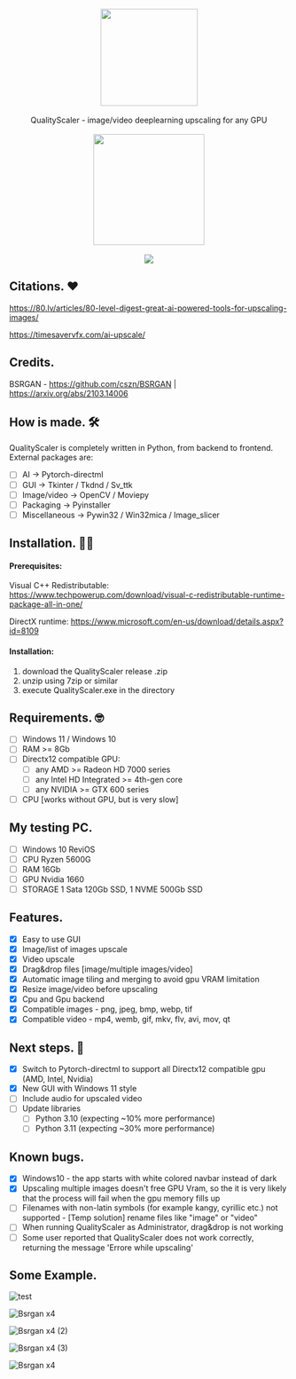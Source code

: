 
<div align="center">
    <br>
    <img src="https://github.com/Djdefrag/QualityScaler/blob/main/logo.png" width="175"> </a> 
    <br><br> QualityScaler - image/video deeplearning upscaling for any GPU <br><br>
    <a href="https://github.com/Djdefrag/QualityScaler/releases">
         <img src="https://user-images.githubusercontent.com/86362423/162710522-c40c4f39-a6b9-48bc-84bc-1c6b78319f01.png" width="200">
    </a>
</div>
<br>
<div align="center">
    <img src="https://user-images.githubusercontent.com/32263112/196660740-7d6468a7-045f-4d5d-9803-54dad8224988.PNG"> </a> 
</div>


## Citations. ❤

https://80.lv/articles/80-level-digest-great-ai-powered-tools-for-upscaling-images/

https://timesavervfx.com/ai-upscale/

## Credits.

BSRGAN - https://github.com/cszn/BSRGAN | https://arxiv.org/abs/2103.14006

## How is made. 🛠

QualityScaler is completely written in Python, from backend to frontend. External packages are:
- [ ] AI  -> Pytorch-directml
- [ ] GUI -> Tkinter / Tkdnd / Sv_ttk
- [ ] Image/video -> OpenCV / Moviepy
- [ ] Packaging   -> Pyinstaller
- [ ] Miscellaneous -> Pywin32 / Win32mica / Image_slicer

## Installation. 👨‍💻
#### Prerequisites: 
 Visual C++ Redistributable: https://www.techpowerup.com/download/visual-c-redistributable-runtime-package-all-in-one/
 
 DirectX runtime: https://www.microsoft.com/en-us/download/details.aspx?id=8109
#### Installation:
 1. download the QualityScaler release .zip
 2. unzip using 7zip or similar
 3. execute QualityScaler.exe in the directory

## Requirements. 🤓
- [ ] Windows 11 / Windows 10
- [ ] RAM >= 8Gb
- [ ] Directx12 compatible GPU:
    - [ ] any AMD >= Radeon HD 7000 series
    - [ ] any Intel HD Integrated >= 4th-gen core
    - [ ] any NVIDIA >=  GTX 600 series
- [ ] CPU [works without GPU, but is very slow]

## My testing PC.
- [ ] Windows 10 ReviOS
- [ ] CPU Ryzen 5600G
- [ ] RAM 16Gb
- [ ] GPU Nvidia 1660
- [ ] STORAGE 1 Sata 120Gb SSD, 1 NVME 500Gb SSD

## Features.

- [x] Easy to use GUI
- [x] Image/list of images upscale
- [x] Video upscale
- [x] Drag&drop files [image/multiple images/video]
- [x] Automatic image tiling and merging to avoid gpu VRAM limitation
- [x] Resize image/video before upscaling
- [x] Cpu and Gpu backend
- [x] Compatible images - png, jpeg, bmp, webp, tif  
- [x] Compatible video  - mp4, wemb, gif, mkv, flv, avi, mov, qt 

## Next steps. 🤫

- [x] Switch to Pytorch-directml to support all Directx12 compatible gpu (AMD, Intel, Nvidia)
- [x] New GUI with Windows 11 style
- [ ] Include audio for upscaled video
- [ ] Update libraries 
    - [ ] Python 3.10 (expecting ~10% more performance) 
    - [ ] Python 3.11 (expecting ~30% more performance)

## Known bugs.
- [x] Windows10 - the app starts with white colored navbar instead of dark
- [x] Upscaling multiple images doesn't free GPU Vram, so the it is very likely that the process will fail when the gpu memory fills up
- [ ] Filenames with non-latin symbols (for example kangy, cyrillic etc.) not supported - [Temp solution] rename files like "image" or "video"
- [ ] When running QualityScaler as Administrator, drag&drop is not working
- [ ] Some user reported that QualityScaler does not work correctly, returning the message 'Errore while upscaling'

## Some Example.

![test](https://user-images.githubusercontent.com/32263112/166690007-f1601487-7b94-4f2c-b4e2-436bc189a26e.png)

![Bsrgan x4](https://user-images.githubusercontent.com/32263112/168884625-c869baee-4cca-4a33-bdad-b65d9c29889d.png)

![Bsrgan x4 (2)](https://user-images.githubusercontent.com/32263112/197983965-40785dbd-78c6-48a0-a1eb-39d9c3278f42.png)

![Bsrgan x4 (3)](https://user-images.githubusercontent.com/32263112/197983979-5857a855-d402-4fab-9217-ee5bd057bd01.png)

![Bsrgan x4](https://user-images.githubusercontent.com/32263112/198290909-277e176e-ccb4-4a4b-8531-b182a18d566a.png)


